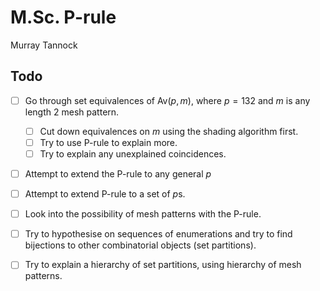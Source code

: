 # M.Sc. P-rule
Murray Tannock

## Todo
- [ ] Go through set equivalences of $\text{Av}(p,m)$, where $p=132$ and $m$ is any length $2$ mesh pattern.
    - [ ] Cut down equivalences on $m$ using the shading algorithm first.
    - [ ] Try to use P-rule to explain more.
    - [ ] Try to explain any unexplained coincidences.

- [ ] Attempt to extend the P-rule to any general $p$
- [ ] Attempt to extend P-rule to a set of $p$s.
- [ ] Look into the possibility of mesh patterns with the P-rule.

- [ ] Try to hypothesise on sequences of enumerations and try to find bijections to other combinatorial objects (set partitions).
- [ ] Try to explain a hierarchy of set partitions, using hierarchy of mesh patterns.
